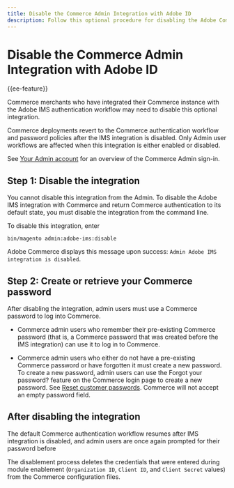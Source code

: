 ```yaml
---
title: Disable the Commerce Admin Integration with Adobe ID
description: Follow this optional procedure for disabling the Adobe Commerce Admin integration with Adobe IMS.
---
```


# Disable the Commerce Admin Integration with Adobe ID

{{ee-feature}}

Commerce merchants who have integrated their Commerce instance with the Adobe IMS authentication workflow may need to disable this optional integration. 

Commerce deployments revert to the Commerce authentication workflow and password policies after the IMS integration is disabled. Only Admin user workflows are affected when this integration is either enabled or disabled. 

See [Your Admin account](https://experienceleague.adobe.com/docs/commerce-admin/start/admin/admin-signin.html) for an overview of the Commerce Admin sign-in.

## Step 1: Disable the integration 

You cannot disable this integration from the Admin. To disable the Adobe IMS integration with Commerce and return Commerce authentication to its default state, you must disable the integration from the command line. 

To disable this integration, enter

`bin/magento admin:adobe-ims:disable`

Adobe Commerce displays this message upon success: `Admin Adobe IMS integration is disabled`.

## Step 2: Create or retrieve your Commerce password

After disabling the integration, admin users must use a Commerce password to log into Commerce.

* Commerce admin users who remember their pre-existing Commerce password (that is, a Commerce password that was created before the IMS integration) can use it to log in to Commerce.

* Commerce admin users who either do not have a pre-existing Commerce password or have forgotten it must create a new password. To create a new password, admin users can use the Forgot your password? feature on the Commerce login page to create a new password. See [Reset customer passwords](https://experienceleague.adobe.com/docs/commerce-admin/customers/customer-accounts/configure/password-reset.html). Commerce will not accept an empty password field.

## After disabling the integration

The default Commerce authentication workflow resumes after IMS integration is disabled, and admin users are once again prompted for their password before 

The disablement process deletes the credentials that were entered during module enablement (`Organization ID`, `Client ID`, and `Client Secret` values) from the Commerce configuration files.
